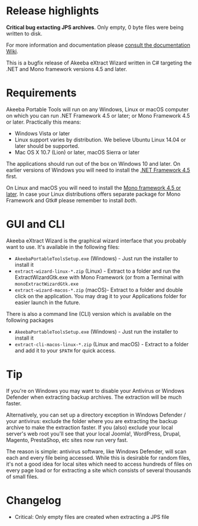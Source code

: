# Release highlights
 
**Critical bug extacting JPS archives**. Only empty, 0 byte files were being written to disk.

For more information and documentation please [consult the documentation Wiki](https://github.com/akeeba/nativexplatform/wiki).
 
This is a bugfix release of Akeeba eXtract Wizard written in C# targeting the .NET and Mono framework versions 4.5 and later.

# Requirements

Akeeba Portable Tools will run on any Windows, Linux or macOS computer on which you can run .NET Framework 4.5 or later; or Mono Framework 4.5 or later. Practically this means:
- Windows Vista or later
- Linux support varies by distribution. We believe Ubuntu Linux 14.04 or later should be supported.
- Mac OS X 10.7 (Lion) or later, macOS Sierra or later

The applications should run out of the box on Windows 10 and later. On earlier versions of Windows you will need to install the [.NET Framework 4.5](https://www.microsoft.com/en-us/download/details.aspx?id=30653) first.

On Linux and macOS you will need to install the [Mono framework 4.5 or later](http://www.mono-project.com/download/). In case your Linux distributions offers separate package for Mono Framework and Gtk# please remember to install _both_.

# GUI and CLI

Akeeba eXtract Wizard is the graphical wizard interface that you probably want to use. It's available in the following files:
- `AkeebaPortableToolsSetup.exe` (Windows) - Just run the installer to install it
- `extract-wizard-linux-*.zip` (Linux) - Extract to a folder and run the ExtractWizardGtk.exe with Mono Framework (or from a Terminal with `monoExtractWizardGtk.exe`
- `extract-wizard-macos-*.zip` (macOS)- Extract to a folder and double click on the application. You may drag it to your Applications folder for easier launch in the future.

There is also a command line (CLI) version which is available on the following packages
- `AkeebaPortableToolsSetup.exe` (Windows) - Just run the installer to install it
- `extract-cli-macos-linux-*.zip` (Linux and macOS) - Extract to a folder and add it to your `$PATH` for quick access.

# Tip

If you're on Windows you may want to disable your Antivirus or Windows Defender when extracting backup archives. The extraction will be much faster.

Alternatively, you can set up a directory exception in Windows Defender / your antivirus: exclude the folder where you are extracting the backup archive to make the extraction faster. If you (also) exclude your local server's web root you'll see that your local Joomla!, WordPress, Drupal, Magento, PrestaShop, etc sites now run very fast.

The reason is simple: antivirus software, like Windows Defender, will scan each and every file being accessed. While this is desirable for random files, it's not a good idea for local sites which need to access hundreds of files on every page load or for extracting a site which consists of several thousands of small files.

# Changelog

* Critical: Only empty files are created when extracting a JPS file
